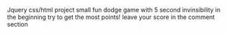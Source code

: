 Jquery css/html project
small fun dodge game with 5 second invinsibility in the beginning
try to get the most points! 
leave your score in the comment section
